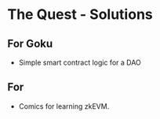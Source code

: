 # The Quest - Solutions

## For Goku

- Simple smart contract logic for a DAO

## For 

- Comics for learning zkEVM.
